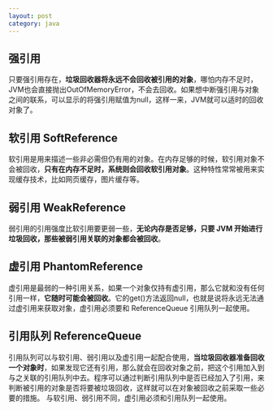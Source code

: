 ```yaml
---
layout: post
category: java
---
```


## 强引用
只要强引用存在，**垃圾回收器将永远不会回收被引用的对象**，哪怕内存不足时，JVM也会直接抛出OutOfMemoryError，不会去回收。如果想中断强引用与对象之间的联系，可以显示的将强引用赋值为null，这样一来，JVM就可以适时的回收对象了。
## 软引用 SoftReference
软引用是用来描述一些非必需但仍有用的对象。在内存足够的时候，软引用对象不会被回收，**只有在内存不足时，系统则会回收软引用对象**。这种特性常常被用来实现缓存技术，比如网页缓存，图片缓存等。
## 弱引用 WeakReference
弱引用的引用强度比软引用要更弱一些，**无论内存是否足够，只要 JVM 开始进行垃圾回收，那些被弱引用关联的对象都会被回收**。
## 虚引用 PhantomReference
虚引用是最弱的一种引用关系，如果一个对象仅持有虚引用，那么它就和没有任何引用一样，**它随时可能会被回收**。它的get()方法返回null，也就是说将永远无法通过虚引用来获取对象，虚引用必须要和 ReferenceQueue 引用队列一起使用。
## 引用队列 ReferenceQueue
引用队列可以与软引用、弱引用以及虚引用一起配合使用，**当垃圾回收器准备回收一个对象时**，如果发现它还有引用，那么就会在回收对象之前，把这个引用加入到与之关联的引用队列中去。程序可以通过判断引用队列中是否已经加入了引用，来判断被引用的对象是否将要被垃圾回收，这样就可以在对象被回收之前采取一些必要的措施。
与软引用、弱引用不同，虚引用必须和引用队列一起使用。